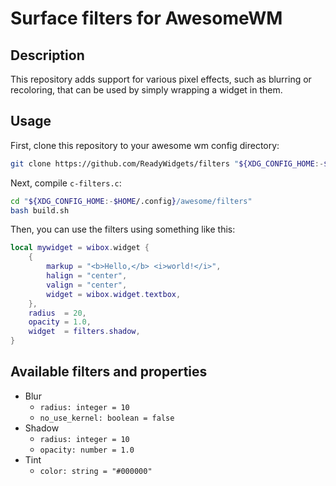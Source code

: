 # Surface filters for AwesomeWM

## Description

This repository adds support for various pixel effects, such as blurring or recoloring, that can be used by simply wrapping a widget in them.

## Usage

First, clone this repository to your awesome wm config directory:

```bash
git clone https://github.com/ReadyWidgets/filters "${XDG_CONFIG_HOME:-$HOME/.config}/awesome/filters"
```

Next, compile `c-filters.c`:

```bash
cd "${XDG_CONFIG_HOME:-$HOME/.config}/awesome/filters"
bash build.sh
```

Then, you can use the filters using something like this:

```lua
local mywidget = wibox.widget {
	{
		markup = "<b>Hello,</b> <i>world!</i>",
		halign = "center",
		valign = "center",
		widget = wibox.widget.textbox,
	},
	radius  = 20,
	opacity = 1.0,
	widget  = filters.shadow,
}
```

## Available filters and properties

- Blur
	- `radius: integer = 10`
	- `no_use_kernel: boolean = false`
- Shadow
	- `radius: integer = 10`
	- `opacity: number = 1.0`
- Tint
	- `color: string = "#000000"`
